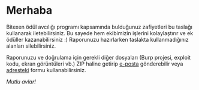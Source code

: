 # Merhaba

Bitexen ödül avcılığı programı kapsamında bulduğunuz zafiyetleri bu taslağı kullanarak iletebilirsiniz. Bu sayede hem ekibimizin işlerini kolaylaştırır ve ek ödüller kazanabilirsiniz :) Raporunuzu hazırlarken taslakta kullanmadığınız alanları silebilirsiniz.

Raporunuzu ve doğrulama için gerekli diğer dosyaları (Burp projesi, exploit kodu, ekran görüntüleri vb.) ZIP haline getirip [e-posta](mailto:security@bitexen.com) gönderebilir veya [adresteki](https://bitexen.com/odul-avcisi) formu kullanabilirsiniz.

_Mutlu avlar!_
